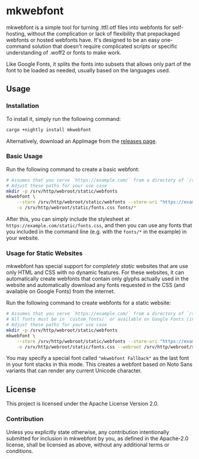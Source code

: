 # mkwebfont

mkwebfont is a simple tool for turning .ttf/.otf files into webfonts for self-hosting, without the complication or lack of flexibility that prepackaged webfonts or hosted webfonts have. It's designed to be an easy one-command solution that doesn't require complicated scripts or specific understanding of .woff2 or fonts to make work.

Like Google Fonts, it splits the fonts into subsets that allows only part of the font to be loaded as needed, usually based on the languages used.

## Usage

### Installation

To install it, simply run the following command:

```bash
cargo +nightly install mkwebfont
```

Alternatively, download an AppImage from the [releases page](https://github.com/Lymia/mkwebfont/releases).

### Basic Usage

Run the following command to create a basic webfont:

```bash
# Assumes that you serve `https://example.com/` from a directory of `/srv/http/root`.
# Adjust these paths for your use case
mkdir -p /srv/http/webroot/static/webfonts
mkwebfont \
    --store /srv/http/webroot/static/webfonts --store-uri "https://example.com/static/webfonts/" \
    -o /srv/http/webroot/static/fonts.css fonts/* 
```

After this, you can simply include the stylesheet at `https://example.com/static/fonts.css`, and then you can use any fonts that you included in the command line (e.g. with the `fonts/*` in the example) in your website.

### Usage for Static Websites

mkwebfont has special support for *completely static* websites that are use only HTML and CSS with no dynamic features. For these websites, it can automatically create webfonts that contain only glyphs actually used in the website and automatically download any fonts requested in the CSS (and available on Google Fonts) from the internet.

Run the following command to create webfonts for a static website:

```bash
# Assumes that you serve `https://example.com/` from a directory of `/srv/http/root`.
# All fonts must be in `custom_fonts/` or available on Google Fonts (in which case they will be automatically downloaded).
# Adjust these paths for your use case
mkdir -p /srv/http/webroot/static/webfonts
mkwebfont \
    --store /srv/http/webroot/static/webfonts --store-uri "https://example.com/static/webfonts/" \
    -o /srv/http/webroot/static/fonts.css --webroot /srv/http/webroot/static/ custom_fonts/*
```

You may specify a special font called `"mkwebfont Fallback"` as the last font in your font stacks in this mode. This creates a webfont based on Noto Sans variants that can render any current Unicode character. 

## License

This project is licensed under the Apache License Version 2.0.

### Contribution

Unless you explicitly state otherwise, any contribution intentionally submitted for inclusion in mkwebfont by you, as defined in the Apache-2.0 license, shall be licensed as above, without any additional terms or conditions.
